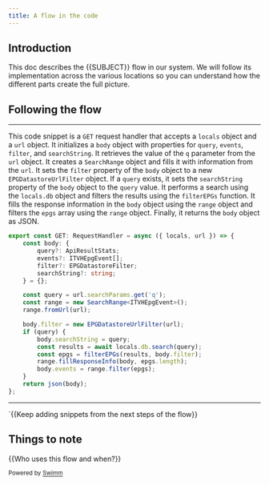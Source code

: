 ```yaml
---
title: A flow in the code
---
```

## Introduction

This doc describes the {{SUBJECT}} flow in our system. We will follow its implementation across the various locations so you can understand how the different parts create the full picture.

## Following the flow

<SwmSnippet path="/src/routes/api/v1/epg/events/search/+server.ts" line="13">

---

This code snippet is a `GET` request handler that accepts a `locals` object and a `url` object. It initializes a `body` object with properties for `query`, `events`, `filter`, and `searchString`. It retrieves the value of the `q` parameter from the `url` object. It creates a `SearchRange` object and fills it with information from the `url`. It sets the `filter` property of the `body` object to a new `EPGDatastoreUrlFilter` object. If a `query` exists, it sets the `searchString` property of the `body` object to the `query` value. It performs a search using the `locals.db` object and filters the results using the `filterEPGs` function. It fills the response information in the `body` object using the `range` object and filters the `epgs` array using the `range` object. Finally, it returns the `body` object as JSON.

```typescript
export const GET: RequestHandler = async ({ locals, url }) => {
	const body: {
		query?: ApiResultStats;
		events?: ITVHEpgEvent[];
		filter?: EPGDatastoreFilter;
		searchString?: string;
	} = {};

	const query = url.searchParams.get('q');
	const range = new SearchRange<ITVHEpgEvent>();
	range.fromUrl(url);

	body.filter = new EPGDatastoreUrlFilter(url);
	if (query) {
		body.searchString = query;
		const results = await locals.db.search(query);
		const epgs = filterEPGs(results, body.filter);
		range.fillResponseInfo(body, epgs.length);
		body.events = range.filter(epgs);
	}
	return json(body);
};
```

---

</SwmSnippet>

\`{{Keep adding snippets from the next steps of the flow}}

## Things to note

{{Who uses this flow and when?}}

<SwmMeta version="3.0.0" repo-id="Z2l0aHViJTNBJTNBdHZoLWd1aWRlJTNBJTNBY29kaW5nZnJhZ21lbnRz" repo-name="tvh-guide"><sup>Powered by [Swimm](https://app.swimm.io/)</sup></SwmMeta>
